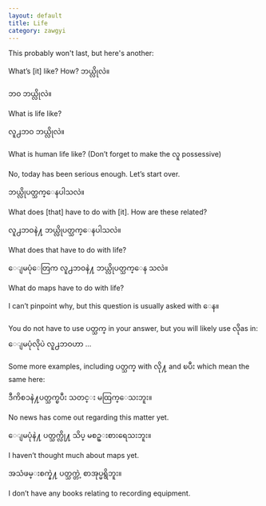 ```yaml
---
layout: default
title: Life
category: zawgyi
---
```


<p>This probably won't last, but here's another:</p>

<p>What’s [it] like? How? <span class='zawgyi'>ဘယ္လိုလဲ။</span></p>

<p class='hide-trigger'><span class='zawgyi'>ဘဝ ဘယ္လိုလဲ။</span></p>
<p class='hide-this'>What is life like?</p>

<p class='hide-trigger'><span class='zawgyi'>လူ႕ဘဝ ဘယ္လိုလဲ။</span></p>
<p class='hide-this'>What is human life like? (Don’t forget to make the <span class='zawgyi'>လူ</span> possessive)</p>

<p>No, today has been serious enough. Let’s start over.</p>

<p class='hide-trigger'><span class='zawgyi'>ဘယ္လိုပတ္သက္ေနပါသလဲ။</span></p>
<p class='hide-this'>What does [that] have to do with [it]. How are these related?</p>

<p class='hide-trigger'><span class='zawgyi'>လူ႕ဘဝနဲ႔ ဘယ္လိုပတ္သက္ေနပါသလဲ။</span></p>
<p class='hide-this'>What does that have to do with life?</p>

<p class='hide-trigger'><span class='zawgyi'>ေျမပုံေတြက လူ႕ဘဝနဲ႔ ဘယ္လိုပတ္သက္ေန သလဲ။</span></p>
<p class='hide-this'>What do maps have to do with life?</p>

<p>I can’t pinpoint why, but this question is usually asked with <span class='zawgyi'>ေန။</span></p>
<p>You do not have to use <span class='zawgyi'>ပတ္သက္</span> in your answer, but you will likely use <span class='mm3'>လို</span>as in:<br>
<span class='zawgyi'>ေျမပုံလိုပဲ လူ႕ဘဝဟာ </span>...</p>

<p>Some more examples, including <span class='zawgyi'>ပတ္သက္</span> with <span class='mm3'>လို႔</span> and <span class='mm3'>ၿပီး</span> which mean the same here:</p>
<p class='hide-trigger'><span class='zawgyi'>ဒီကိစၥနဲ႔ပတ္သက္ၿပီး သတင္း မထြက္ေသးဘူး။</span></p>
<p class='hide-this'>No news has come out regarding this matter yet.</p>
<p class='hide-trigger'><span class='zawgyi'>ေျမပုံနဲ႔ ပတ္သက္လို႔ သိပ္ မစဥ္းစားရေသးဘူး။</span></p>
<p class='hide-this'>I haven’t thought much about maps yet.</p>
<p class='hide-trigger'><span class='zawgyi'>အသံဖမ္းစက္နဲ႔ ပတ္သက္တဲ့ စာအုပ္မရွိဘူး။</span></p>
<p class='hide-this'>I don’t have any books relating to recording equipment.</p>
